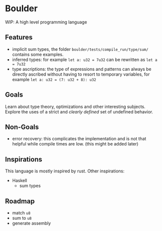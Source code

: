 # Boulder

WIP: A high level programming language

## Features

- implicit sum types, the folder `boulder/tests/compile_run/type/sum/` contains some examples.
- inferred types: for example `let a: u32 = 7u32` can be rewritten as `let a = 7u32`
- type ascriptions: the type of expressions and patterns can always be directly ascribed
    without having to resort to temporary variables, for example `let a: u32 = (7: u32 + 8): u32`

## Goals

Learn about type theory, optimizations and other interesting subjects.
Explore the uses of a strict and *clearly defined* set of undefined behavior.

## Non-Goals

- error recovery: this complicates the implementation and is not that helpful while compile times are low. (this might be added later)

## Inspirations

This language is mostly inspired by rust.
Other inspirations:

- Haskell
  - sum types

## Roadmap

- match `u8`
- sum to `u8`
- generate assembly
